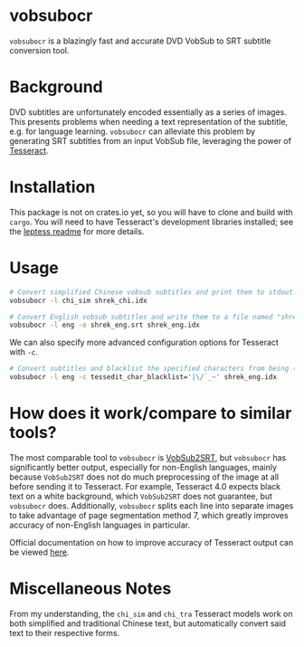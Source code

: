 # vobsubocr

`vobsubocr` is a blazingly fast and accurate DVD VobSub to SRT subtitle conversion tool.

# Background

DVD subtitles are unfortunately encoded essentially as a series of images. This
presents problems when needing a text representation of the subtitle, e.g. for
language learning. `vobsubocr` can alleviate this problem by generating SRT
subtitles from an input VobSub file, leveraging the power of
[Tesseract](https://github.com/tesseract-ocr/tesseract).

# Installation

This package is not on crates.io yet, so you will have to clone and build with
`cargo`. You will need to have Tesseract's development libraries installed; see
the [leptess readme](https://github.com/houqp/leptess) for more details.

# Usage

```sh
# Convert simplified Chinese vobsub subtitles and print them to stdout.
vobsubocr -l chi_sim shrek_chi.idx

# Convert English vobsub subtitles and write them to a file named "shrek_eng.srt".
vobsubocr -l eng -o shrek_eng.srt shrek_eng.idx
```

We can also specify more advanced configuration options for Tesseract with `-c`.

```sh
# Convert subtitles and blacklist the specified characters from being (mistakenly) recognized.
vobsubocr -l eng -c tessedit_char_blacklist='|\/`_~' shrek_eng.idx
```

# How does it work/compare to similar tools?

The most comparable tool to `vobsubocr` is
[VobSub2SRT](https://github.com/ruediger/VobSub2SRT), but `vobsubocr` has
significantly better output, especially for non-English languages, mainly
because `VobSub2SRT` does not do much preprocessing of the image at all before
sending it to Tesseract. For example, Tesseract 4.0 expects black text on a
white background, which `VobSub2SRT` does not guarantee, but `vobsubocr` does.
Additionally, `vobsubocr` splits each line into separate images to take
advantage of page segmentation method 7, which greatly improves accuracy of
non-English languages in particular.

Official documentation on how to improve accuracy of Tesseract output can be
viewed [here](https://tesseract-ocr.github.io/tessdoc/ImproveQuality.html).

# Miscellaneous Notes

From my understanding, the `chi_sim` and `chi_tra` Tesseract models work on both
simplified and traditional Chinese text, but automatically convert said text to
their respective forms.
